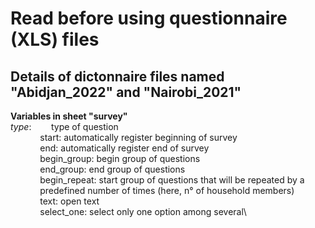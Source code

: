 # Read before using questionnaire (XLS) files

## Details of dictonnaire files named "Abidjan_2022" and "Nairobi_2021"

**Variables in sheet "survey"**  
*type*:&nbsp;&nbsp;&nbsp;&nbsp;&nbsp;&nbsp;&nbsp;&nbsp;type of question\
&nbsp;&nbsp;&nbsp;&nbsp;&nbsp;&nbsp;&nbsp;&nbsp;&nbsp;&nbsp;&nbsp;&nbsp;start: automatically register beginning of survey\
&nbsp;&nbsp;&nbsp;&nbsp;&nbsp;&nbsp;&nbsp;&nbsp;&nbsp;&nbsp;&nbsp;&nbsp;end: automatically register end of survey\
&nbsp;&nbsp;&nbsp;&nbsp;&nbsp;&nbsp;&nbsp;&nbsp;&nbsp;&nbsp;&nbsp;&nbsp;begin_group: begin group of questions\
&nbsp;&nbsp;&nbsp;&nbsp;&nbsp;&nbsp;&nbsp;&nbsp;&nbsp;&nbsp;&nbsp;&nbsp;end_group: end group of questions\
&nbsp;&nbsp;&nbsp;&nbsp;&nbsp;&nbsp;&nbsp;&nbsp;&nbsp;&nbsp;&nbsp;&nbsp;begin_repeat: start group of questions that will be repeated by a\
&nbsp;&nbsp;&nbsp;&nbsp;&nbsp;&nbsp;&nbsp;&nbsp;&nbsp;&nbsp;&nbsp;&nbsp;predefined number of times (here, n° of household members)\
&nbsp;&nbsp;&nbsp;&nbsp;&nbsp;&nbsp;&nbsp;&nbsp;&nbsp;&nbsp;&nbsp;&nbsp;text: open text\
&nbsp;&nbsp;&nbsp;&nbsp;&nbsp;&nbsp;&nbsp;&nbsp;&nbsp;&nbsp;&nbsp;&nbsp;select_one: select only one option among several\
